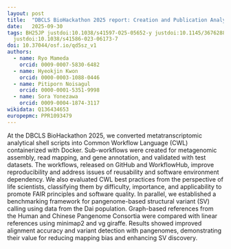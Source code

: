 ```yaml
---
layout: post
title:  "DBCLS BioHackathon 2025 report: Creation and Publication Analytical Workflow of Creators' Interests"
date:   2025-09-30
tags: BH25JP justdoi:10.1038/s41597-025-05652-y justdoi:10.1145/3676288.367630 justdoi:10.1038/s41586-025-09290-7
  justdoi:10.1038/s41586-023-06173-7
doi: 10.37044/osf.io/qd5sz_v1
authors:
  - name: Ryo Mameda
    orcid: 0009-0007-5830-6482
  - name: Hyeokjin Kwon
    orcid: 0000-0003-1088-0446
  - name: Pitiporn Noisagul
    orcid: 0000-0001-5351-9998
  - name: Sora Yonezawa
    orcid: 0009-0004-1874-3117
wikidata: Q136434653
europepmc: PPR1093479
---
```


At the DBCLS BioHackathon 2025, we converted metatranscriptomic analytical shell scripts into Common Workflow Language (CWL) containerized
with Docker. Sub-workflows were created for metagenomic assembly, read mapping, and gene annotation, and validated with test datasets. The
workflows, released on GitHub and WorkflowHub, improve reproducibility and address issues of reusability and software environment dependency.
We also evaluated CWL best practices from the perspective of life scientists, classifying them by difficulty, importance, and applicability
to promote FAIR principles and software quality. In parallel, we established a benchmarking framework for pangenome-based structural variant
(SV) calling using data from the Dai population. Graph-based references from the Human and Chinese Pangenome Consortia were compared with
linear references using minimap2 and vg giraffe. Results showed improved alignment accuracy and variant detection with pangenomes,
demonstrating their value for reducing mapping bias and enhancing SV discovery.

